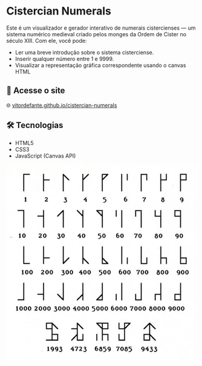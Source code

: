 # Cistercian Numerals

Este é um visualizador e gerador interativo de numerais cistercienses — um sistema numérico medieval criado pelos monges da Ordem de Cister no século XIII.
Com ele, você pode:
- Ler uma breve introdução sobre o sistema cisterciense.
- Inserir qualquer número entre 1 e 9999.
- Visualizar a representação gráfica correspondente usando o canvas HTML

## 🔗 Acesse o site
🌐 [vitordefante.github.io/cistercian-numerals](https://vitordefante.github.io/cistercian-numerals/)

## 🛠️ Tecnologias
- HTML5
- CSS3
- JavaScript (Canvas API)

![Cistercian Numerals](numerals.png)
